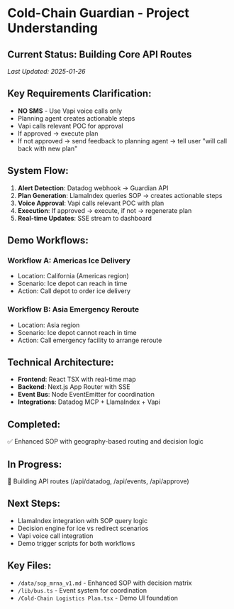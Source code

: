 # Cold-Chain Guardian - Project Understanding

## Current Status: Building Core API Routes
*Last Updated: 2025-01-26*

## Key Requirements Clarification:
- **NO SMS** - Use Vapi voice calls only
- Planning agent creates actionable steps
- Vapi calls relevant POC for approval
- If approved → execute plan
- If not approved → send feedback to planning agent → tell user "will call back with new plan"

## System Flow:
1. **Alert Detection**: Datadog webhook → Guardian API
2. **Plan Generation**: LlamaIndex queries SOP → creates actionable steps
3. **Voice Approval**: Vapi calls relevant POC with plan
4. **Execution**: If approved → execute, if not → regenerate plan
5. **Real-time Updates**: SSE stream to dashboard

## Demo Workflows:
### Workflow A: Americas Ice Delivery
- Location: California (Americas region)
- Scenario: Ice depot can reach in time
- Action: Call depot to order ice delivery

### Workflow B: Asia Emergency Reroute  
- Location: Asia region
- Scenario: Ice depot cannot reach in time
- Action: Call emergency facility to arrange reroute

## Technical Architecture:
- **Frontend**: React TSX with real-time map
- **Backend**: Next.js App Router with SSE
- **Event Bus**: Node EventEmitter for coordination
- **Integrations**: Datadog MCP + LlamaIndex + Vapi

## Completed:
✅ Enhanced SOP with geography-based routing and decision logic

## In Progress:
🔄 Building API routes (/api/datadog, /api/events, /api/approve)

## Next Steps:
- LlamaIndex integration with SOP query logic
- Decision engine for ice vs redirect scenarios  
- Vapi voice call integration
- Demo trigger scripts for both workflows

## Key Files:
- `/data/sop_mrna_v1.md` - Enhanced SOP with decision matrix
- `/lib/bus.ts` - Event system for coordination
- `/Cold-Chain Logistics Plan.tsx` - Demo UI foundation